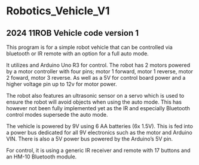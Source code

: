 # Robotics_Vehicle_V1
## 2024 11ROB Vehicle code version 1

This program is for a simple robot vehicle that can be controlled via bluetooth or IR remote with an option for a full auto mode. 

It utilizes and Arduino Uno R3 for control. The robot has 2 motors powered by a motor controller with four pins; motor 1 forward, motor 1 reverse, motor 2 foward, motor 3 reverse. As well as a 5V for control board power and a higher voltage pin up to 12v for motor power.

The robot also features an ultrasonic sensor on a servo which is used to ensure the robot will avoid objects when using the auto mode. This has however not been fully implemented yet as the IR and especially Bluetooth control modes supersede the auto mode.

The vehicle is powered by 9V using 6 AA batteries (6x 1.5V). This is fed into a power bus dedicated for all 9V electronics such as the motor and Arduino VIN. There is also a 5V power bus powered by the Arduino’s 5V pin.

For control, it is using a generic IR receiver and remote with 17 buttons and an HM-10 Bluetooth module. 